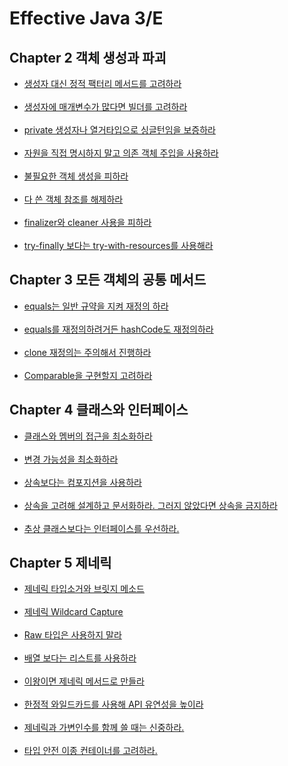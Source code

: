 # Effective Java 3/E

## Chapter 2 객체 생성과 파괴

<ul>
    <li><a href="docs/item1.md">생성자 대신 정적 팩터리 메서드를 고려하라</a></li>
    <br>
    <li><a href="docs/item2.md">생성자에 매개변수가 많다면 빌더를 고려하라</a></li>
    <br>
    <li><a href="docs/item3.md">private 생성자나 열거타입으로 싱글턴임을 보증하라</a></li>
    <br>
    <li><a href="docs/item5.md">자원을 직접 명시하지 말고 의존 객체 주입을 사용하라</a></li>
    <br>
    <li><a href="docs/item6.md">불필요한 객체 생성을 피하라</a></li>
    <br>
    <li><a href="docs/item7.md">다 쓴 객체 참조를 해제하라</a></li>
    <br>
    <li><a href="docs/item8.md">finalizer와 cleaner 사용을 피하라</a></li>
    <br>
    <li><a href="https://devhc.tistory.com/16">try-finally 보다는 try-with-resources를 사용해라</a></li>
</ul>

## Chapter 3 모든 객체의 공통 메서드

<ul>
    <li><a href="docs/item10.md">equals는 일반 규약을 지켜 재정의 하라</a></li>
    <br>
    <li><a href="docs/item11.md">equals를 재정의하려거든 hashCode도 재정의하라</a></li>
    <br>
    <li><a href="docs/item13.md">clone 재정의는 주의해서 진행하라</a></li>
    <br>
    <li><a href="docs/item14.md">Comparable을 구현할지 고려하라</a></li>
</ul>

## Chapter 4 클래스와 인터페이스

<ul>
    <li><a href="docs/item15.md">클래스와 멤버의 접근을 최소화하라</a></li>
    <br>
    <li><a href="docs/item17.md">변경 가능성을 최소화하라</a></li>
    <br>
    <li><a href="docs/item18.md">상속보다는 컴포지션을 사용하라</a></li>
    <br>
    <li><a href="docs/item19.md">상속을 고려해 설계하고 문서화하라. 그러지 않았다면 상속을 금지하라</a></li>
    <br>
    <li><a href="docs/item20.md">추상 클래스보다는 인터페이스를 우선하라.</a></li>
</ul>


## Chapter 5 제네릭

<ul>
    <li><a href="docs/java_docs_type_erasure_with_bridge_method.md">제네릭 타입소거와 브릿지 메소드</a></li>
    <br>
    <li><a href="docs/java_capture_of.md">제네릭 Wildcard Capture</a></li>
    <br>
    <li><a href="docs/item26.md">Raw 타입은 사용하지 말라</a></li>
    <br>
    <li><a href="docs/item28.md">배열 보다는 리스트를 사용하라</a></li>
    <br>
    <li><a href="docs/item30.md">이왕이면 제네릭 메서드로 만들라</a></li>
    <br>
    <li><a href="docs/item31.md">한정적 와일드카드를 사용해 API 유연성을 높이라</a></li>
    <br>
    <li><a href="docs/item32.md">제네릭과 가변인수를 함께 쓸 때는 신중하라.</a></li>
    <br>
    <li><a href="docs/item33.md">타입 안전 이종 컨테이너를 고려하라.</a></li>
</ul>
